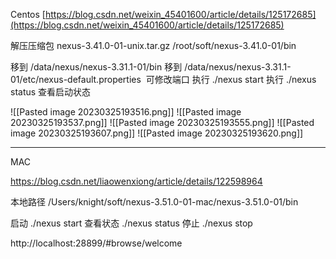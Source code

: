 Centos
[https://blog.csdn.net/weixin_45401600/article/details/125172685](https://blog.csdn.net/weixin_45401600/article/details/125172685)

解压压缩包 nexus-3.41.0-01-unix.tar.gz
/root/soft/nexus-3.41.0-01/bin

移到 /data/nexus/nexus-3.31.1-01/bin
移到 /data/nexus/nexus-3.31.1-01/etc/nexus-default.properties  可修改端口
执行 ./nexus start
执行 ./nexus status 查看启动状态

![[Pasted image 20230325193516.png]]
![[Pasted image 20230325193537.png]]
![[Pasted image 20230325193555.png]]
![[Pasted image 20230325193607.png]]
![[Pasted image 20230325193620.png]]

--------

MAC

https://blog.csdn.net/liaowenxiong/article/details/122598964

本地路径
/Users/knight/soft/nexus-3.51.0-01-mac/nexus-3.51.0-01/bin

启动
./nexus start
查看状态
./nexus status
停止
./nexus stop

http://localhost:28899/#browse/welcome